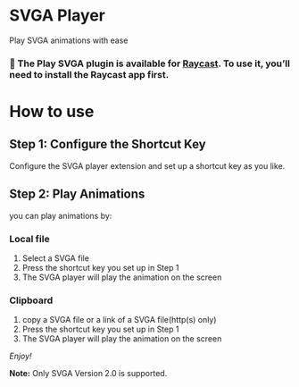 # SVGA Player

Play SVGA animations with ease

### **💬 The Play SVGA plugin is available for [Raycast](https://www.raycast.com/). To use it, you’ll need to install the Raycast app first.**

# How to use

## Step 1: Configure the Shortcut Key

Configure the SVGA player extension and set up a shortcut key as you like.

## Step 2: Play Animations

you can play animations by:

### Local file

1. Select a SVGA file
2. Press the shortcut key you set up in Step 1
3. The SVGA player will play the animation on the screen

### Clipboard

1. copy a SVGA file or a link of a SVGA file(http(s) only)
2. Press the shortcut key you set up in Step 1
3. The SVGA player will play the animation on the screen

_Enjoy!_

**Note:** Only SVGA Version 2.0 is supported.
